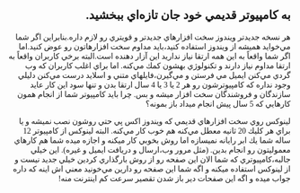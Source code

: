 <!DOCTYPE HTML PUBLIC "-//W3C//DTD HTML 4.01 Transitional//EN">
<html style="direction: rtl;" lang="fa">
<head>

  <meta content="text/html;charset=UTF-8" http-equiv="Content-Type">


  <title></title>


</head>
  

<body>

<div style="font-family: Tahoma;" id="corps">
<h2>به كامپيوتر قديمي خود جان تازه&zwnj;اي ببخشيد.</h2>

هر نسخه جديدتر ويندوز سخت افزارهاي جديدتر و قويتري رو لازم
داره.بنابراين اگر شما مي&zwnj;خوايد هميشه از ويندوز
استفاده كنيد،بايد مداوم سخت افزارهاتون رو عوض كنيد.اما اگر شما واقعاً
به اين همه ارتقا نياز نداريد اين آزار دهنده است.البته برخي كاربران
واقعاً به ارتقا مداوم نياز دارند و تكنولوژي بهشون كمك مي&zwnj;كنه.
اما براي اغلب كاربران كه وب گردي مي&zwnj;كنن ايميل مي فرستن و
مي&zwnj;گيرن،فايلهاي متني و اسلايد درست مي&zwnj;كنن دليلي وجود نداره كه
كامپيوترشون رو هر 2 يا 3 يا 4 سال ارتقا بدن
و تنها سود اين كار عايد سازندگان و فروشندگان سخت افزار ميشه و بس.
چرا بايد كامپيوتر شما از انجام همون كارهايي كه 5 سال پيش انجام ميداد
باز بمونه؟ 

لينوكس روي سخت افزارهاي قديمي كه ويندوز اكس پي حتي روشون نصب نميشه و
يا براي هر كليك 20 ثانيه معطل مي&zwnj;كنه هم خوب كار مي&zwnj;كنه.
البته لينوكس از كامپيوتر 12 ساله شما يك ابر رايانه نميسازه اما روش
بخوبي كار ميكنه و اجازه ميده شما هم كارهاي معموليتون رو انجام بدين.
(مثل مرور وب،ارسال و دريافت ايميل و غيره).
اين خيلي جالبه،كامپيوتري كه شما الان اين صفحه رو از روش بارگذاري كردين
خيلي جديد نيست و از لينوكس استفاده ميكنه و اگه شما اين صفحه رو دارين
مي&zwnj;خونید
معني اش اينه كه داره جواب ميده و اگه اين صفحات دير باز شدن تقصير سرعت
كم اينترنت منه!






